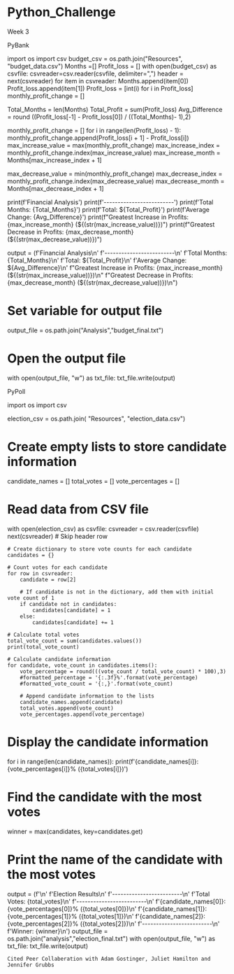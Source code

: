 # Python_Challenge
Week 3

PyBank


import os
import csv
budget_csv = os.path.join("Resources", "budget_data.csv")
Months =[]
Profit_loss = []
with open(budget_csv) as csvfile:
    csvreader=csv.reader(csvfile, delimiter=",")
    header = next(csvreader)
    for item in csvreader:
        Months.append(item[0])
        Profit_loss.append(item[1])
    Profit_loss = [int(i) for i in Profit_loss]
monthly_profit_change = []

 

Total_Months = len(Months)
Total_Profit = sum(Profit_loss)
Avg_Difference = round ((Profit_loss[-1] - Profit_loss[0]) / ((Total_Months)- 1),2)

monthly_profit_change = []
for i in range(len(Profit_loss) - 1):
    monthly_profit_change.append(Profit_loss[i + 1] - Profit_loss[i])
max_increase_value = max(monthly_profit_change)
max_increase_index = monthly_profit_change.index(max_increase_value)
max_increase_month = Months[max_increase_index + 1]

max_decrease_value = min(monthly_profit_change)
max_decrease_index = monthly_profit_change.index(max_decrease_value)
max_decrease_month = Months[max_decrease_index + 1]

print(f'Financial Analysis')
print(f'-------------------------')
print(f'Total Months: {Total_Months}')
print(f'Total:  ${Total_Profit}')
print(f'Average Change: {Avg_Difference}')
print(f"Greatest Increase in Profits: {max_increase_month} (${(str(max_increase_value))})")
print(f"Greatest Decrease in Profits: {max_decrease_month} (${(str(max_decrease_value))})")


output = (f'Financial Analysis\n'
f'-------------------------\n'
f'Total Months: {Total_Months}\n'
f'Total:  ${Total_Profit}\n'
f'Average Change: ${Avg_Difference}\n'
f"Greatest Increase in Profits: {max_increase_month} (${(str(max_increase_value))})\n"
f"Greatest Decrease in Profits: {max_decrease_month} (${(str(max_decrease_value))})\n")
# Set variable for output file
output_file = os.path.join("Analysis","budget_final.txt")
#  Open the output file
with open(output_file, "w") as txt_file:
    txt_file.write(output)


PyPoll

import os
import csv

election_csv = os.path.join( "Resources", "election_data.csv")


# Create empty lists to store candidate information
candidate_names = []
total_votes = []
vote_percentages = []

# Read data from CSV file
with open(election_csv) as csvfile:
    csvreader = csv.reader(csvfile)
    next(csvreader)  # Skip header row

    # Create dictionary to store vote counts for each candidate
    candidates = {}

    # Count votes for each candidate
    for row in csvreader:
        candidate = row[2]

        # If candidate is not in the dictionary, add them with initial vote count of 1
        if candidate not in candidates:
            candidates[candidate] = 1
        else:
            candidates[candidate] += 1

    # Calculate total votes
    total_vote_count = sum(candidates.values())
    print(total_vote_count)

    # Calculate candidate information
    for candidate, vote_count in candidates.items():
        vote_percentage = round(((vote_count / total_vote_count) * 100),3)
        #formatted_percentage = '{:.3f}%'.format(vote_percentage)
        #formatted_vote_count = '{:,}'.format(vote_count)
       
        # Append candidate information to the lists
        candidate_names.append(candidate)
        total_votes.append(vote_count)
        vote_percentages.append(vote_percentage)

# Display the candidate information
for i in range(len(candidate_names)):
    print(f'{candidate_names[i]}: {vote_percentages[i]}% ({total_votes[i]})')

# Find the candidate with the most votes
winner = max(candidates, key=candidates.get)

# Print the name of the candidate with the most votes
output = (f'\n'
f'Election Results\n'
f'-------------------------\n'
f'Total Votes: {total_votes}\n'
f'-------------------------\n'
f'{candidate_names[0]}: {vote_percentages[0]}% ({total_votes[0]})\n'
f'{candidate_names[1]}: {vote_percentages[1]}% ({total_votes[1]})\n'
f'{candidate_names[2]}: {vote_percentages[2]}% ({total_votes[2]})\n'
f'-------------------------\n'
f'Winner: {winner}\n')
output_file = os.path.join("analysis","election_final.txt")
with open(output_file, "w") as txt_file:
    txt_file.write(output)


    Cited Peer Collaberation with Adam Gostinger, Juliet Hamilton and Jennifer Grubbs
